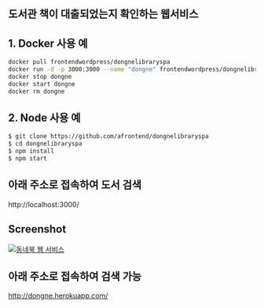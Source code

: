 ## 도서관 책이 대출되었는지 확인하는 웹서비스

## 1. Docker 사용 예
```sh
docker pull frontendwordpress/dongnelibraryspa
docker run -d -p 3000:3000 --name "dongne" frontendwordpress/dongnelibraryspa
docker stop dongne
docker start dongne
docker rm dongne
```

## 2. Node 사용 예
```sh
$ git clone https://github.com/afrontend/dongnelibraryspa
$ cd dongnelibraryspa
$ npm install
$ npm start
```

## 아래 주소로 접속하여 도서 검색

http://localhost:3000/

## Screenshot
[![동네북 웹 서비스](https://afrontend.files.wordpress.com/2016/07/dongne22.png "동네북 스크린 샷")][dls-url]

## 아래 주소로 접속하여 검색 가능
http://dongne.herokuapp.com/

[dl-url]: https://github.com/afrontend/dongnelibrary
[dls-url]: http://dongne.herokuapp.com/
[node-install]: https://nodejs.org/ko/


